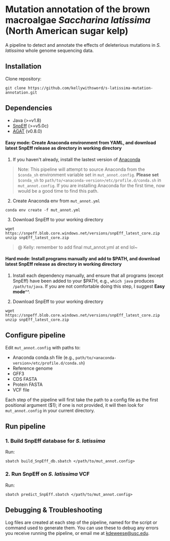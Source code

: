 # Mutation annotation of the brown macroalgae *Saccharina latissima* (North American sugar kelp)
A pipeline to detect and annotate the effects of deleterious mutations in *S. latissima* whole genome sequencing data.

## Installation
Clone repository:
```
git clone https://github.com/kellywithsword/s-latissima-mutation-annotation.git
```

## Dependencies
* Java (>=v1.8)
* [SnpEff](https://pcingola.github.io/SnpEff/) (>=v5.0c)
* [AGAT](https://github.com/NBISweden/AGAT) (v0.8.0)

#### Easy mode: Create Anaconda environment from YAML, and download latest SnpEff release as directory in working directory
1. If you haven't already, install the lastest version of [Anaconda](https://www.anaconda.com/)
> Note: This pipeline will attempt to source Anaconda from the `$conda_sh` environment variable set in `mut_annot.config`. **Please set** `$conda_sh` to `path/to/<anaconda-version>/etc/profile.d/conda.sh` in `mut_annot.config`. If you are installing Anaconda for the first time, now would be a good time to find this path.
2. Create Anaconda env from `mut_annot.yml`
```
conda env create -f mut_annot.yml
```
3. Download SnpEff to your working directory
```
wget https://snpeff.blob.core.windows.net/versions/snpEff_latest_core.zip
unzip snpEff_latest_core.zip
```

> @ Kelly: remember to add final mut\_annot.yml at end lol~

#### Hard mode: Install programs manually and add to $PATH, and download latest SnpEff release as directory in working directory
1. Install each dependency manually, and ensure that all programs (except SnpEff) have been added to your $PATH, e.g., `which java` produces `/path/to/java`. If you are not comfortable doing this step, I suggest **Easy mode**^^.

2. Download SnpEff to your working directory
```
wget https://snpeff.blob.core.windows.net/versions/snpEff_latest_core.zip
unzip snpEff_latest_core.zip
```

## Configure pipeline
Edit `mut_annot.config` with paths to:
* Anaconda conda.sh file (e.g., `path/to/<anaconda-version>/etc/profile.d/conda.sh`)
* Reference genome
* GFF3
* CDS FASTA
* Protein FASTA
* VCF file

Each step of the pipeline will first take the path to a config file as the first positional argument ($1); if one is not provided, it will then look for `mut_annot.config` in your current directory. 

## Run pipeline
### 1. Build SnpEff database for *S. latissima*
Run:
```
sbatch build_SnpEff_db.sbatch </path/to/mut_annot.config>
```

### 2. Run SnpEff on *S. latissima* VCF
Run:
```
sbatch predict_SnpEff.sbatch </path/to/mut_annot.config>
```

## Debugging & Troubleshooting
Log files are created at each step of the pipeline, named for the script or command used to generate them. You can use these to debug any errors you receive running the pipeline, or email me at kdeweese@usc.edu.

